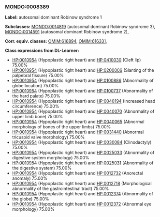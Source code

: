 
### [MONDO:0008389](http://purl.obolibrary.org/obo/MONDO_0008389)
**Label:** autosomal dominant Robinow syndrome 1

**Subclasses:** [MONDO:0014819](http://purl.obolibrary.org/obo/MONDO_0014819) (autosomal dominant Robinow syndrome 3), [MONDO:0014591](http://purl.obolibrary.org/obo/MONDO_0014591) (autosomal dominant Robinow syndrome 2), 

**Corr. equiv. classes:** [OMIM:616894](http://purl.obolibrary.org/obo/OMIM_616894), [OMIM:616331](http://purl.obolibrary.org/obo/OMIM_616331), 

**Class expressions from DL-Learner:**

- [HP:0010954](http://purl.obolibrary.org/obo/HP_0010954) (Hypoplastic right heart) and [HP:0410030](http://purl.obolibrary.org/obo/HP_0410030) (Cleft lip) 75.00%
- [HP:0010954](http://purl.obolibrary.org/obo/HP_0010954) (Hypoplastic right heart) and [HP:0200006](http://purl.obolibrary.org/obo/HP_0200006) (Slanting of the palpebral fissure) 75.00%
- [HP:0010954](http://purl.obolibrary.org/obo/HP_0010954) (Hypoplastic right heart) and [HP:0100886](http://purl.obolibrary.org/obo/HP_0100886) (Abnormality of globe location) 75.00%
- [HP:0010954](http://purl.obolibrary.org/obo/HP_0010954) (Hypoplastic right heart) and [HP:0100737](http://purl.obolibrary.org/obo/HP_0100737) (Abnormality of the hard palate) 75.00%
- [HP:0010954](http://purl.obolibrary.org/obo/HP_0010954) (Hypoplastic right heart) and [HP:0040194](http://purl.obolibrary.org/obo/HP_0040194) (Increased head circumference) 75.00%
- [HP:0010954](http://purl.obolibrary.org/obo/HP_0010954) (Hypoplastic right heart) and [HP:0040070](http://purl.obolibrary.org/obo/HP_0040070) (Abnormality of upper limb bone) 75.00%
- [HP:0010954](http://purl.obolibrary.org/obo/HP_0010954) (Hypoplastic right heart) and [HP:0040065](http://purl.obolibrary.org/obo/HP_0040065) (Abnormal morphology of bones of the upper limbs) 75.00%
- [HP:0010954](http://purl.obolibrary.org/obo/HP_0010954) (Hypoplastic right heart) and [HP:0031440](http://purl.obolibrary.org/obo/HP_0031440) (Abnormal tricuspid valve morphology) 75.00%
- [HP:0010954](http://purl.obolibrary.org/obo/HP_0010954) (Hypoplastic right heart) and [HP:0030084](http://purl.obolibrary.org/obo/HP_0030084) (Clinodactyly) 75.00%
- [HP:0010954](http://purl.obolibrary.org/obo/HP_0010954) (Hypoplastic right heart) and [HP:0025033](http://purl.obolibrary.org/obo/HP_0025033) (Abnormality of digestive system morphology) 75.00%
- [HP:0010954](http://purl.obolibrary.org/obo/HP_0010954) (Hypoplastic right heart) and [HP:0025031](http://purl.obolibrary.org/obo/HP_0025031) (Abnormality of the digestive system) 75.00%
- [HP:0010954](http://purl.obolibrary.org/obo/HP_0010954) (Hypoplastic right heart) and [HP:0012732](http://purl.obolibrary.org/obo/HP_0012732) (Anorectal anomaly) 75.00%
- [HP:0010954](http://purl.obolibrary.org/obo/HP_0010954) (Hypoplastic right heart) and [HP:0012718](http://purl.obolibrary.org/obo/HP_0012718) (Morphological abnormality of the gastrointestinal tract) 75.00%
- [HP:0010954](http://purl.obolibrary.org/obo/HP_0010954) (Hypoplastic right heart) and [HP:0012374](http://purl.obolibrary.org/obo/HP_0012374) (Abnormality of the globe) 75.00%
- [HP:0010954](http://purl.obolibrary.org/obo/HP_0010954) (Hypoplastic right heart) and [HP:0012372](http://purl.obolibrary.org/obo/HP_0012372) (Abnormal eye morphology) 75.00%


